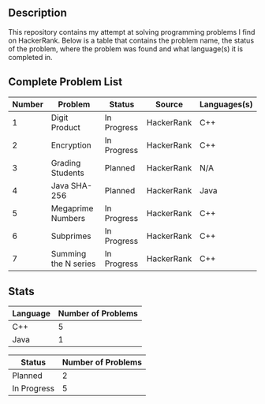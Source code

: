 ## Description
This repository contains my attempt at solving programming problems I find on HackerRank. Below is a table that contains the problem name, the status of the problem, where the problem was found and what language(s) it is completed in.

## Complete Problem List
Number | Problem | Status | Source | Languages(s)
--- | ------------ | ------------ | ------------ | ------------
1 | Digit Product | In Progress | HackerRank | C++
2 | Encryption | In Progress | HackerRank | C++
3 | Grading Students | Planned | HackerRank | N/A
4 | Java SHA-256 | Planned | HackerRank | Java
5 | Megaprime Numbers | In Progress | HackerRank | C++
6 | Subprimes | In Progress | HackerRank | C++
7 | Summing the N series | In Progress | HackerRank | C++

## Stats
Language | Number of Problems
--- | ---
C++ | 5
Java | 1

Status | Number of Problems
--- | ---
Planned | 2
In Progress | 5
